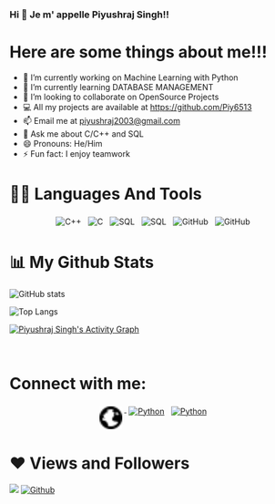 ### Hi 👋  Je m' appelle Piyushraj Singh!!

<h1>Here are some things about me!!!</h1>

- 🔭 I’m currently working on Machine Learning with Python
- 🌱 I’m currently learning DATABASE MANAGEMENT
- 👯 I’m looking to collaborate on OpenSource Projects
- 💻 All my projects are available at https://github.com/Piy6513
- 📫 Email me at piyushraj2003@gmail.com
- 💬 Ask me about C/C++ and SQL
- 😄 Pronouns: He/Him
- ⚡ Fun fact: I enjoy teamwork

<h1>👨‍💻 Languages And Tools</h1>

<p align="center">
<img src="https://upload.wikimedia.org/wikipedia/commons/1/18/ISO_C%2B%2B_Logo.svg" alt="C++" height="40" style="vertical-align:top; margin:4px">
<img src="https://upload.wikimedia.org/wikipedia/commons/1/18/C_Programming_Language.svg" alt="C" height="40" style="vertical-align:top; margin:4px">
<img src="https://upload.wikimedia.org/wikipedia/commons/8/87/Sql_data_base_with_logo.png" alt="SQL" height="40" style="vertical-align:top; margin:4px">
<img src="https://upload.wikimedia.org/wikipedia/commons/e/e0/Git-logo.svg" alt="SQL" height="40" style="vertical-align:top; margin:4px">
<img src="https://upload.wikimedia.org/wikipedia/commons/2/29/GitHub_logo_2013.svg" alt="GitHub" height="40" style="vertical-align:top; margin:4px">
<img src="https://upload.wikimedia.org/wikipedia/commons/thumb/c/c3/Python-logo-notext.svg/2048px-Python-logo-notext.svg.png" alt="GitHub" height="40" style="vertical-align:top; margin:4px">
</p>

<h1>📊 My Github Stats</h1>

![GitHub stats](https://github-readme-stats.vercel.app/api?username=Piy6513&show_icons=true&theme=tokyonight)

![Top Langs](https://github-readme-stats.vercel.app/api/top-langs/?username=Piy6513&theme=tokyonight)

<a href="https://github.com/Piy6513/github-readme-activity-graph"><img alt="Piyushraj Singh's Activity Graph" src="https://activity-graph.herokuapp.com/graph?username=Piy6513&bg_color=0D1117&color=5BCDEC&line=5BCDEC&point=FFFFFF&hide_border=true" /></a>

<br/>

<h1>Connect with me:</h1>

<p align="center">
 <a href="https://github.com/Piy6513" target="_blank" rel="noopener noreferrer"> <img src="https://raw.githubusercontent.com/iconic/open-iconic/master/svg/globe.svg" alt="Python" height="40" style="vertical-align:top; margin:4px"> </a>
 <a href="https://www.linkedin.com/in/piyushraj-singh-523711206/" target="_blank" rel="noopener noreferrer"> <img src="https://cdn.jsdelivr.net/npm/simple-icons@v3/icons/linkedin.svg" alt="Python" height="40" style="vertical-align:top; margin:4px"></a>
 <a href="https://www.instagram.com/piyush_163/"> <img src="https://upload.wikimedia.org/wikipedia/commons/e/e7/Instagram_logo_2016.svg" alt="Python" height="40" style="vertical-align:top; margin:4px"></a>
</p>

<h1>❤ Views and Followers</h1>

![](https://visitor-badge.laobi.icu/badge?page_id=Piy6513.Piy6513)
[![Github](https://img.shields.io/github/followers/Piy6513?label=Follow&style=social)](https://github.com/Piy6513)

